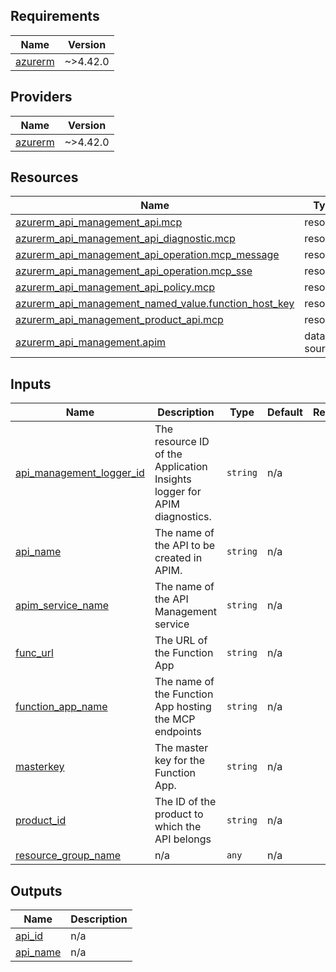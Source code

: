 <!-- BEGIN_TF_DOCS -->
## Requirements

| Name | Version |
|------|---------|
| <a name="requirement_azurerm"></a> [azurerm](#requirement\_azurerm) | ~>4.42.0 |

## Providers

| Name | Version |
|------|---------|
| <a name="provider_azurerm"></a> [azurerm](#provider\_azurerm) | ~>4.42.0 |

## Resources

| Name | Type |
|------|------|
| [azurerm_api_management_api.mcp](https://registry.terraform.io/providers/hashicorp/azurerm/latest/docs/resources/api_management_api) | resource |
| [azurerm_api_management_api_diagnostic.mcp](https://registry.terraform.io/providers/hashicorp/azurerm/latest/docs/resources/api_management_api_diagnostic) | resource |
| [azurerm_api_management_api_operation.mcp_message](https://registry.terraform.io/providers/hashicorp/azurerm/latest/docs/resources/api_management_api_operation) | resource |
| [azurerm_api_management_api_operation.mcp_sse](https://registry.terraform.io/providers/hashicorp/azurerm/latest/docs/resources/api_management_api_operation) | resource |
| [azurerm_api_management_api_policy.mcp](https://registry.terraform.io/providers/hashicorp/azurerm/latest/docs/resources/api_management_api_policy) | resource |
| [azurerm_api_management_named_value.function_host_key](https://registry.terraform.io/providers/hashicorp/azurerm/latest/docs/resources/api_management_named_value) | resource |
| [azurerm_api_management_product_api.mcp](https://registry.terraform.io/providers/hashicorp/azurerm/latest/docs/resources/api_management_product_api) | resource |
| [azurerm_api_management.apim](https://registry.terraform.io/providers/hashicorp/azurerm/latest/docs/data-sources/api_management) | data source |

## Inputs

| Name | Description | Type | Default | Required |
|------|-------------|------|---------|:--------:|
| <a name="input_api_management_logger_id"></a> [api\_management\_logger\_id](#input\_api\_management\_logger\_id) | The resource ID of the Application Insights logger for APIM diagnostics. | `string` | n/a | yes |
| <a name="input_api_name"></a> [api\_name](#input\_api\_name) | The name of the API to be created in APIM. | `string` | n/a | yes |
| <a name="input_apim_service_name"></a> [apim\_service\_name](#input\_apim\_service\_name) | The name of the API Management service | `string` | n/a | yes |
| <a name="input_func_url"></a> [func\_url](#input\_func\_url) | The URL of the Function App | `string` | n/a | yes |
| <a name="input_function_app_name"></a> [function\_app\_name](#input\_function\_app\_name) | The name of the Function App hosting the MCP endpoints | `string` | n/a | yes |
| <a name="input_masterkey"></a> [masterkey](#input\_masterkey) | The master key for the Function App. | `string` | n/a | yes |
| <a name="input_product_id"></a> [product\_id](#input\_product\_id) | The ID of the product to which the API belongs | `string` | n/a | yes |
| <a name="input_resource_group_name"></a> [resource\_group\_name](#input\_resource\_group\_name) | n/a | `any` | n/a | yes |

## Outputs

| Name | Description |
|------|-------------|
| <a name="output_api_id"></a> [api\_id](#output\_api\_id) | n/a |
| <a name="output_api_name"></a> [api\_name](#output\_api\_name) | n/a |
<!-- END_TF_DOCS -->